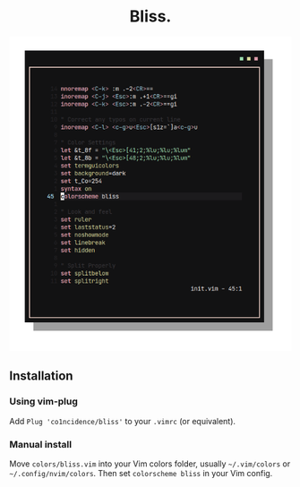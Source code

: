 <h1 align="center">Bliss.</h1>

<p align="center"

![img](screenshots/bliss.png)

</p>

## Installation

### Using vim-plug

Add `Plug 'co1ncidence/bliss'` to your `.vimrc` (or equivalent).

### Manual install

Move `colors/bliss.vim` into your Vim colors folder, usually `~/.vim/colors` or `~/.config/nvim/colors`. Then set `colorscheme bliss` in your Vim config.
